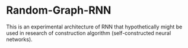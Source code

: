 # Random-Graph-RNN
This is an experimental architecture of RNN that hypothetically might be used in research of construction algorithm (self-constructed neural networks).
